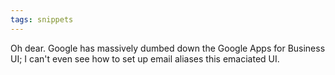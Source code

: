 ```yaml
---
tags: snippets
---
```


Oh dear. Google has massively dumbed down the Google Apps for Business UI; I can't even see how to set up email aliases this emaciated UI.
